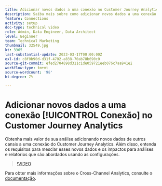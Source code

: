 ```yaml
---
title: Adicionar novos dados a uma conexão no Customer Journey Analytics
description: Saiba mais sobre como adicionar novos dados a uma conexão do Customer Journey Analytics para obter mais valor de sua análise.
feature: Connections
activity: setup
doc-type: technical video
role: Admin, Data Engineer, Data Architect
level: Beginner
team: Technical Marketing
thumbnail: 32549.jpg
kt: 3965
last-substantial-update: 2023-03-17T00:00:00Z
exl-id: c8f0b90d-d31f-4702-a838-70ab78b690c0
source-git-commit: efed2704898d311c1de059721eeb076c7aa941e2
workflow-type: tm+mt
source-wordcount: '98'
ht-degree: 7%

---
```


# Adicionar novos dados a uma conexão [!UICONTROL Conexão] no Customer Journey Analytics

Obtenha mais valor de sua análise adicionando novos dados de outros canais a uma conexão do Customer Journey Analytics. Além disso, entenda os requisitos para mesclar esses novos dados e os impactos para análises e relatórios que são abordados usando as configurações.

>[!VIDEO](https://video.tv.adobe.com/v/32549/?learn=on&quality=12)

Para obter mais informações sobre o Cross-Channel Analytics, consulte o [documentação](https://experienceleague.adobe.com/docs/analytics-platform/using/cca/overview.html?lang=pt-BR).
